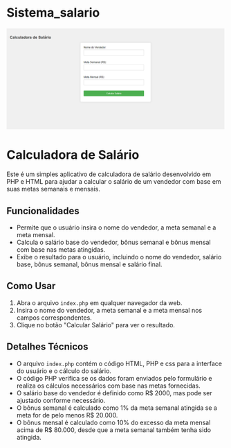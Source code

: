# Sistema_salario


![image info](img/capa.png)
# Calculadora de Salário

Este é um simples aplicativo de calculadora de salário desenvolvido em PHP e HTML para ajudar a calcular o salário de um vendedor com base em suas metas semanais e mensais.

## Funcionalidades

- Permite que o usuário insira o nome do vendedor, a meta semanal e a meta mensal.
- Calcula o salário base do vendedor, bônus semanal e bônus mensal com base nas metas atingidas.
- Exibe o resultado para o usuário, incluindo o nome do vendedor, salário base, bônus semanal, bônus mensal e salário final.

## Como Usar

1. Abra o arquivo `index.php` em qualquer navegador da web.
2. Insira o nome do vendedor, a meta semanal e a meta mensal nos campos correspondentes.
3. Clique no botão "Calcular Salário" para ver o resultado.

## Detalhes Técnicos

- O arquivo `index.php` contém o código HTML, PHP e css para a interface do usuário e o cálculo do salário.
- O código PHP verifica se os dados foram enviados pelo formulário e realiza os cálculos necessários com base nas metas fornecidas.
- O salário base do vendedor é definido como R$ 2000, mas pode ser ajustado conforme necessário.
- O bônus semanal é calculado como 1% da meta semanal atingida se a meta for de pelo menos R$ 20.000.
- O bônus mensal é calculado como 10% do excesso da meta mensal acima de R$ 80.000, desde que a meta semanal também tenha sido atingida.

